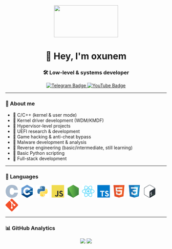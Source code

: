 <div align="center">
  <img src="https://media.giphy.com/media/3oKIPnAiaMCws8nOsE/giphy.gif" width="200" height="100"/>
</div>

<div align="center">
  <h1>👋 Hey, I'm oxunem</h1>
  <h3>🛠️ Low-level & systems developer</h3>
</div>

<div align="center">
  <a href="https://t.me/oxunem">
    <img src="https://img.shields.io/badge/Telegram-blue?style=for-the-badge&logo=telegram&logoColor=white" alt="Telegram Badge"/>
  </a>
  <a href="https://www.youtube.com/@oxunem">
    <img src="https://img.shields.io/badge/YouTube-red?style=for-the-badge&logo=youtube&logoColor=white" alt="YouTube Badge"/>
  </a>
</div>

---

### 🧩 About me

- 🔹 C/C++ (kernel & user mode)  
- 🔹 Kernel driver development (WDM/KMDF)  
- 🔹 Hypervisor-level projects  
- 🔹 UEFI research & development  
- 🔹 Game hacking & anti-cheat bypass  
- 🔹 Malware development & analysis  
- 🔹 Reverse engineering (basic/intermediate, still learning)  
- 🔹 Basic Python scripting  
- 🔹 Full-stack development  

---

### 🧰 Languages

<div>
  <img src="https://github.com/devicons/devicon/blob/master/icons/c/c-original.svg" title="C" width="40" height="40"/>&nbsp;
  <img src="https://github.com/devicons/devicon/blob/master/icons/cplusplus/cplusplus-original.svg" title="C++" width="40" height="40"/>&nbsp;
  <img src="https://github.com/devicons/devicon/blob/master/icons/python/python-original.svg" title="Python" width="40" height="40"/>&nbsp;
  <img src="https://github.com/devicons/devicon/blob/master/icons/javascript/javascript-original.svg" title="JavaScript" width="40" height="40"/>&nbsp;
  <img src="https://github.com/devicons/devicon/blob/master/icons/nodejs/nodejs-original.svg" title="NodeJS" width="40" height="40"/>&nbsp;
  <img src="https://github.com/devicons/devicon/blob/master/icons/react/react-original.svg" title="React" width="40" height="40"/>&nbsp;
  <img src="https://github.com/devicons/devicon/blob/master/icons/typescript/typescript-original.svg" title="TypeScript" width="40" height="40"/>&nbsp;
  <img src="https://github.com/devicons/devicon/blob/master/icons/html5/html5-original.svg" title="HTML5" width="40" height="40"/>&nbsp;
  <img src="https://github.com/devicons/devicon/blob/master/icons/css3/css3-original.svg" title="CSS3" width="40" height="40"/>&nbsp;
  <img src="https://github.com/devicons/devicon/blob/master/icons/bash/bash-original.svg" title="Bash" width="40" height="40"/>
  <img src="https://github.com/devicons/devicon/blob/master/icons/git/git-original.svg" title="Git" width="40" height="40"/>&nbsp;
</div>

---

### 📊 GitHub Analytics
<div align="center">
  <img height="180em" src="https://github-readme-stats.vercel.app/api?username=oxunem&show_icons=true&theme=radical&include_all_commits=true"/>
  <img height="180em" src="https://github-readme-stats.vercel.app/api/top-langs/?username=oxunem&layout=compact&theme=radical&hide=html,css"/>
</div>
